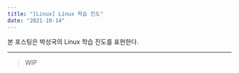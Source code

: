 ```yaml
---
title: "[Linux] Linux 학습 진도"
date: "2021-10-14"
---
```


본 포스팅은 박성국의 Linux 학습 진도를 표현한다.

---

> WIP
